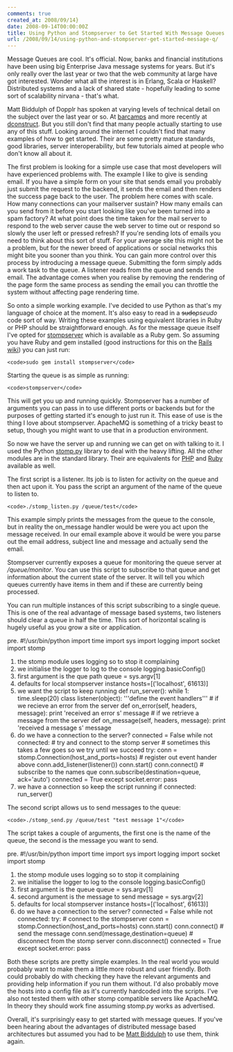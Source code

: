```yaml
---
comments: true
created_at: 2008/09/14}
date: 2008-09-14T00:00:00Z
title: Using Python and Stompserver to Get Started With Message Queues
url: /2008/09/14/using-python-and-stompserver-get-started-message-q/
---
```


Message Queues are cool. It's official. Now, banks and financial institutions have been using big Enterprise Java message systems for years. But it's only really over the last year or two that the web community at large have got interested. Wonder what all the interest is in Erlang, Scala or Haskell? Distributed systems and a lack of shared state - hopefully leading to some sort of scalability nirvana - that's what.

Matt Biddulph of Dopplr has spoken at varying levels of technical detail on the subject over the last year or so. At [barcamps](http://adamcohenrose.blogspot.com/2007/11/messaging-scales-matt-biddulph.html) and more recently at [dconstruct](http://2008.dconstruct.org/). But you still don't find that many people actually starting to use any of this stuff. Looking around the internet I couldn't find that many examples of how to get started. Their are some pretty mature standards, good libraries, server interoperability, but few tutorials aimed at people who don't know all about it.

The first problem is looking for a simple use case that most developers will have experienced problems with. The example I like to give is sending email. If you have a simple form on your site that sends email you probably just submit the request to the backend, it sends the email and then renders the success page back to the user. The problem here comes with scale. How many connections can your mailserver sustain? How many emails can you send from it before you start looking like you've been turned into a spam factory? At what point does the time taken for the mail server to respond to the web server cause the web server to time out or respond so slowly the user left or pressed refresh? If you're sending lots of emails you need to think about this sort of stuff. For your average site this might not be a problem, but for the newer breed of applications or social networks this might bite you sooner than you think. You can gain more control over this process by introducing a message queue. Submitting the form simply adds a work task to the queue. A listener reads from the queue and sends the email. The advantage comes when you realise by removing the rendering of the page form the same process as sending the email you can throttle the system without affecting page rendering time.

So onto a simple working example. I've decided to use Python as that's my language of choice at the moment. It's also easy to read in a ~~sudo~~*pseudo* code sort of way. Writing these examples using equivalent libraries in Ruby or PHP should be straightforward enough. As for the message queue itself I've opted for [stompserver](http://stompserver.rubyforge.org/) which is available as a Ruby gem. So assuming you have Ruby and gem installed (good instructions for this on the [Rails wiki](http://wiki.rubyonrails.com/rails/pages/GettingStartedWithRails)) you can just run:

    <code>sudo gem install stompserver</code>

Starting the queue is as simple as running:

    <code>stompserver</code>

This will get you up and running quickly. Stompserver has a number of arguments you can pass in to use different ports or backends but for the purposes of getting started it's enough to just run it. This ease of use is the thing I love about stompserver. ApacheMQ is something of a tricky beast to setup, though you might want to use that in a production environment.

So now we have the server up and running we can get on with talking to it. I used the Python [stomp.py](http://www.briggs.net.nz/log/projects/stomppy/) library to deal with the heavy lifting. All the other modules are in the standard library. Their are equivalents for [PHP](http://stomp.codehaus.org/PHP) and [Ruby](http://stomp.codehaus.org/Ruby+Client) available as well.

The first script is a listener. Its job is to listen for activity on the queue and then act upon it. You pass the script an argument of the name of the queue to listen to.

    <code>./stomp_listen.py /queue/test</code>

This example simply prints the messages from the queue to the console, but in reality the on\_message handler would be were you act upon the message received. In our email example above it would be were you parse out the email address, subject line and message and actually send the email.

Stompserver currently exposes a queue for monitoring the queue server at */queue/monitor*. You can use this script to subscribe to that queue and get information about the current state of the server. It will tell you which queues currently have items in them and if these are currently being processed.

You can run multiple instances of this script subscribing to a single queue. This is one of the real advantage of message based systems, two listeners should clear a queue in half the time. This sort of horizontal scaling is hugely useful as you grow a site or application.

pre. \#!/usr/bin/python
import time
import sys
import logging
import socket
import stomp

1.  the stomp module uses logging so to stop it complaining
2.  we initialise the logger to log to the console
    logging.basicConfig()
3.  first argument is the que path
    queue = sys.argv\[1\]
4.  defaults for local stompserver instance
    hosts=\[('localhost', 61613)\]
5.  we want the script to keep running
    def run\_server():
    while 1:
    time.sleep(20)
    class listener(object):
    '''define the event handlers'''
    \# if we recieve an error from the server
    def on\_error(self, headers, message):
    print 'received an error s' message
    \# if we retrieve a message from the server
    def on\_message(self, headers, message):
    print 'received a message s' message
6.  do we have a connection to the server?
    connected = False
    while not connected:
    \# try and connect to the stomp server
    \# sometimes this takes a few goes so we try until we succeed
    try:
    conn = stomp.Connection(host\_and\_ports=hosts)
    \# register out event hander above
    conn.add\_listener(listener())
    conn.start()
    conn.connect()
    \# subscribe to the names que
    conn.subscribe(destination=queue, ack='auto')
    connected = True
    except socket.error:
    pass
7.  we have a connection so keep the script running
    if connected:
    run\_server()

The second script allows us to send messages to the queue:

    <code>./stomp_send.py /queue/test "test message 1"</code>

The script takes a couple of arguments, the first one is the name of the queue, the second is the message you want to send.

pre. \#!/usr/bin/python
import time
import sys
import logging
import socket
import stomp

1.  the stomp module uses logging so to stop it complaining
2.  we initialise the logger to log to the console
    logging.basicConfig()
3.  first argument is the queue
    queue = sys.argv\[1\]
4.  second argument is the message to send
    message = sys.argv\[2\]
5.  defaults for local stompserver instance
    hosts=\[('localhost', 61613)\]
6.  do we have a connection to the server?
    connected = False
    while not connected:
    try:
    \# connect to the stompserver
    conn = stomp.Connection(host\_and\_ports=hosts)
    conn.start()
    conn.connect()
    \# send the message
    conn.send(message,destination=queue)
    \# disconnect from the stomp server
    conn.disconnect()
    connected = True
    except socket.error:
    pass

Both these scripts are pretty simple examples. In the real world you would probably want to make them a little more robust and user friendly. Both could probably do with checking they have the relevant arguments and providing help information if you run them without. I'd also probably move the hosts into a config file as it's currently hardcoded into the scripts. I've also not tested them with other stomp compatible servers like ApacheMQ. In theory they should work fine assuming stomp.py works as advertised.

Overall, it's surprisingly easy to get started with message queues. If you've been hearing about the advantages of distributed message based architectures but assumed you had to be [Matt Biddulph](http://www.hackdiary.com/) to use them, think again.
